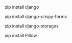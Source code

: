 pip install django

pip install django-crispy-forms

pip install django-storages

pip install Pillow
